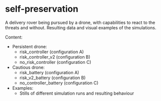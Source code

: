 # self-preservation
A delivery rover being pursued by a drone, with capabilities to react to the threats and without. 
Resulting data and visual examples of the simulations.

Content:
- Persistent drone:
  - risk_controller (configuration A)
  - risk_controller_v2 (configuration B)
  - no_risk_controller (configuration C)
- Cautious drone:
  - risk_battery (configuration A)
  - risk_v2_battery (configuration B)
  - no_controller_battery (configuration C)
- Examples:
  - Stills of different simulation runs and resulting behaviour
  
  
